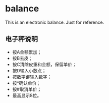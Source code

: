 balance
=======

This is an electronic balance. Just for reference.

电子秤说明
----------

-   按A金额累加；
-   按B去皮；
-   按C清除皮重和金额，保留单价；
-   按D输入小数点；
-   按数字键输入数字；
-   按\*确认单价；
-   按\#取消单价；
-   最高显示8位。

